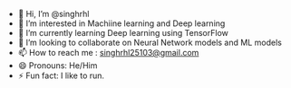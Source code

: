 - 👋 Hi, I’m @singhrhl
- 👀 I’m interested in Machiine learning and Deep learning 
- 🌱 I’m currently learning Deep learning using TensorFlow
- 💞️ I’m looking to collaborate on Neural Network models and ML models
- 📫 How to reach me : singhrhl25103@gmail.com
- 😄 Pronouns: He/Him
- ⚡ Fun fact: I like to run.

<!---
singhrhl/singhrhl is a ✨ special ✨ repository because its `README.md` (this file) appears on your GitHub profile.
You can click the Preview link to take a look at your changes.
--->

